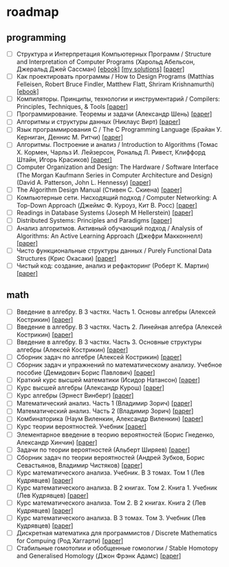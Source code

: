 # roadmap

## programming
- [ ] Структура и Интерпретация Компьютерных Программ / Structure and Interpretation of Computer Programs (Харольд Абельсон, Джеральд Джей Сассман)
  [[ebook]](http://newstar.rinet.ru/~goga/sicp/sicp.pdf)
  [[my solutions]](https://github.com/kana-sama/sicp)
  [[paper]](https://www.ozon.ru/context/detail/id/5322055/)
- [ ] Как проектировать программы / How to Design Programs (Matthias Felleisen, Robert Bruce Findler, Matthew Flatt, Shriram Krishnamurthi)
  [[ebook]](http://www.ccs.neu.edu/home/matthias/HtDP2e/)
- [ ] Компиляторы. Принципы, технологии и инструментарий / Compilers: Principles, Techniques, & Tools
  [[paper]](https://www.ozon.ru/context/detail/id/3829076/)
- [ ] Программирование. Теоремы и задачи (Александр Шень)
  [[paper]](https://www.ozon.ru/context/detail/id/140340900/)
- [ ] Алгоритмы и структуры данных (Никлаус Вирт)
  [[paper]](https://www.ozon.ru/context/detail/id/6146670/)
- [ ] Язык программирования C / The C Programming Language (Брайан У. Керниган, Деннис М. Ритчи)
  [[paper]](https://www.ozon.ru/context/detail/id/2480925/)
- [ ] Алгоритмы. Построение и анализ / Introduction to Algorithms (Томас Х. Кормен, Чарльз И. Лейзерсон, Рональд Л. Ривест, Клиффорд Штайн, Игорь Красиков)
  [[paper]](https://www.ozon.ru/context/detail/id/33769775/)
- [ ] Computer Organization and Design: The Hardware / Software Interface (The Morgan Kaufmann Series in Computer Architecture and Design) (David A. Patterson, John L. Hennessy)
  [[paper]](https://www.ozon.ru/context/detail/id/22680307/)
- [ ] The Algorithm Design Manual (Стивен С. Скиена)
  [[paper]](https://www.ozon.ru/context/detail/id/1830000/)
- [ ] Компьютерные сети. Нисходящий подход / Computer Networking: A Top-Down Approach (Джеймс Ф. Куроуз, Кит В. Росс)
  [[paper]](https://www.ozon.ru/context/detail/id/135453228/)
- [ ] Readings in Database Systems (Joseph M Hellerstein)
  [[paper]](https://www.ozon.ru/context/detail/id/5912157/)
- [ ] Distributed Systems: Principles and Paradigms
  [[paper]](https://www.ozon.ru/context/detail/id/3669235/)
- [ ] Анализ алгоритмов. Активный обучающий подход / Analysis of Algorithms: An Active Learning Approach (Джефри Макконнелл)
  [[paper]](https://www.ozon.ru/context/detail/id/4523340/)
- [ ] Чисто функциональные структуры данных / Purely Functional Data Structures (Крис Окасаки)
  [[paper]](https://www.ozon.ru/context/detail/id/135933824/)
- [ ] Чистый код: создание, анализ и рефакторинг (Роберт К. Мартин)
  [[paper]](https://www.ozon.ru/context/detail/id/21916535/)
  
## math
- [ ] Введение в алгебру. В 3 частях. Часть 1. Основы алгебры (Алексей Кострикин)
  [[paper]](https://www.ozon.ru/context/detail/id/21839075/)
- [ ] Введение в алгебру. В 3 частях. Часть 2. Линейная алгебра (Алексей Кострикин)
  [[paper]](https://www.ozon.ru/context/detail/id/7631501/)
- [ ] Введение в алгебру. В 3 частях. Часть 3. Основные структуры алгебры (Алексей Кострикин)
  [[paper]](https://www.ozon.ru/context/detail/id/23944141/)
- [ ] Сборник задач по алгебре (Алексей Кострикин)
  [[paper]](https://www.ozon.ru/context/detail/id/34551868/)
- [ ] Сборник задач и упражнений по математическому анализу. Учебное пособие (Демидович Борис Павлович)
  [[paper]](https://www.ozon.ru/context/detail/id/140170199/)
- [ ] Краткий курс высшей математики (Исидор Натансон)
  [[paper]](https://www.ozon.ru/context/detail/id/87959/)
- [ ] Курс высшей алгебры (Александр Курош)
  [[paper]](https://www.ozon.ru/context/detail/id/17563348/)
- [ ] Курс алгебры (Эрнест Винберг)
  [[paper]](https://www.ozon.ru/context/detail/id/138235365/)
- [ ] Математический анализ. Часть 1 (Владимир Зорич)
  [[paper]](https://www.ozon.ru/context/detail/id/138552098/)
- [ ] Математический анализ. Часть 2 (Владимир Зорич)
  [[paper]](https://www.ozon.ru/context/detail/id/33488939/)
- [ ] Комбинаторика (Наум Виленкин, Александр Виленкин)
  [[paper]](https://www.ozon.ru/context/detail/id/33498057/)
- [ ] Курс теории вероятностей. Учебник
  [[paper]](https://www.ozon.ru/context/detail/id/29205435/)
- [ ] Элементарное введение в теорию вероятностей (Борис Гнеденко, Александр Хинчин)
  [[paper]](https://www.ozon.ru/context/detail/id/137286202/)
- [ ] Задачи по теории вероятностей (Альберт Ширяев)
  [[paper]](https://www.ozon.ru/context/detail/id/3248945/)
- [ ] Сборник задач по теории вероятностей (Андрей Зубков, Борис Севастьянов, Владимир Чистяков)
  [[paper]](https://www.ozon.ru/context/detail/id/4743257/)
- [ ] Курс математического анализа. Учебник. В 3 томах. Том 1 (Лев Кудрявцев)
  [[paper]](https://www.ozon.ru/context/detail/id/32151877/)
- [ ] Курс математического анализа. В 2 книгах. Том 2. Книга 1. Учебник (Лев Кудрявцев)
  [[paper]](https://www.ozon.ru/context/detail/id/135851706/)
- [ ] Курс математического анализа. Том 2. В 2 книгах. Книга 2 (Лев Кудрявцев)
  [[paper]](https://www.ozon.ru/context/detail/id/135851707/)
- [ ] Курс математического анализа. В 3 томах. Том 3. Учебник (Лев Кудрявцев)
  [[paper]](https://www.ozon.ru/context/detail/id/139038567/)
- [ ] Дискретная математика для программистов / Discrete Mathematics for Compuing (Род Хаггарти)
  [[paper]](https://www.ozon.ru/context/detail/id/7825217/)
- [ ] Стабильные гомотопии и обобщенные гомологии / Stable Homotopy and Generalised Homology (Джон Фрэнк Адамс)
  [[paper]](https://www.ozon.ru/context/detail/id/19134759/)
